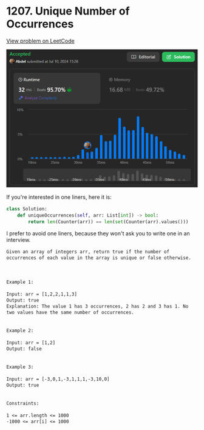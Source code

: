 # 1207. Unique Number of Occurrences

[View problem on LeetCode](https://leetcode.com/problems/unique-number-of-occurrences/)

![Submission](image.png)

If you're interested in one liners, here it is:

```python
class Solution:
    def uniqueOccurrences(self, arr: List[int]) -> bool:
        return len(Counter(arr)) == len(set(Counter(arr).values()))
```

I prefer to avoid one liners, because they won't ask you to write one in an interview.

```
Given an array of integers arr, return true if the number of occurrences of each value in the array is unique or false otherwise.



Example 1:

Input: arr = [1,2,2,1,1,3]
Output: true
Explanation: The value 1 has 3 occurrences, 2 has 2 and 3 has 1. No two values have the same number of occurrences.


Example 2:

Input: arr = [1,2]
Output: false


Example 3:

Input: arr = [-3,0,1,-3,1,1,1,-3,10,0]
Output: true


Constraints:

1 <= arr.length <= 1000
-1000 <= arr[i] <= 1000
```
